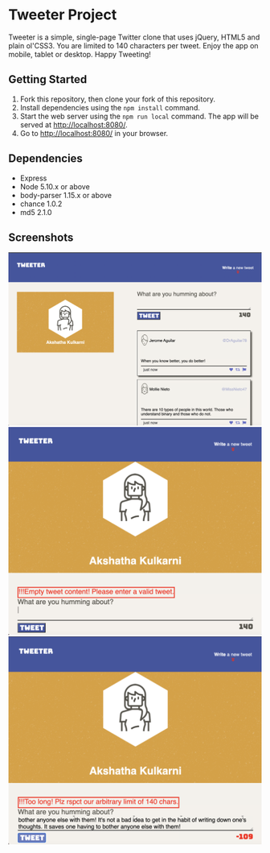 # Tweeter Project

Tweeter is a simple, single-page Twitter clone that uses jQuery, HTML5 and plain ol'CSS3. 
You are limited to 140 characters per tweet. Enjoy the app on mobile, tablet or desktop. 
Happy Tweeting!

## Getting Started

1. Fork this repository, then clone your fork of this repository.
2. Install dependencies using the `npm install` command.
3. Start the web server using the `npm run local` command. The app will be served at <http://localhost:8080/>.
4. Go to <http://localhost:8080/> in your browser.

## Dependencies

- Express
- Node 5.10.x or above
- body-parser 1.15.x or above
- chance 1.0.2
- md5 2.1.0

## Screenshots

!["Screenshot of Tweeter App"](https://github.com/akshathakulkarni/tweeter/blob/master/docs/Tweeter.png)
!["Screenshot of Empty Tweet"](https://github.com/akshathakulkarni/tweeter/blob/master/docs/Empty-tweet.png)
!["Screenshot of Long Tweet"](https://github.com/akshathakulkarni/tweeter/blob/master/docs/Too-long-tweet.png)
